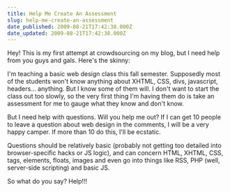 ```yaml
---
title: Help Me Create An Assessment
slug: help-me-create-an-assessment
date_published: 2009-08-21T17:42:38.000Z
date_updated: 2009-08-21T17:42:38.000Z
---
```


Hey! This is my first attempt at crowdsourcing on my blog, but I need help from you guys and gals. Here's the skinny:

I'm teaching a basic web design class this fall semester. Supposedly most of the students won't know anything about XHTML, CSS, divs, javascript, headers... anything. But I know some of them will. I don't want to start the class out too slowly, so the very first thing I'm having them do is take an assessment for me to gauge what they know and don't know.

But I need help with questions. Will you help me out? If I can get 10 people to leave a question about web design in the comments, I will be a very happy camper. If more than 10 do this, I'll be ecstatic.

Questions should be relatively basic (probably not getting too detailed into browser-specific hacks or JS logic), and can concern HTML, XHTML, CSS, tags, elements, floats, images and even go into things like RSS, PHP (well, server-side scripting) and basic JS.

So what do you say? Help!!!
